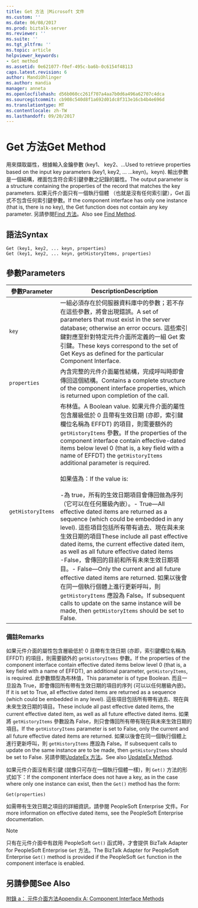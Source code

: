 ```yaml
---
title: Get 方法 |Microsoft 文件
ms.custom: ''
ms.date: 06/08/2017
ms.prod: biztalk-server
ms.reviewer: ''
ms.suite: ''
ms.tgt_pltfrm: ''
ms.topic: article
helpviewer_keywords:
- Get method
ms.assetid: 0e621077-f0ef-495c-ba6b-0c6154f48113
caps.latest.revision: 6
author: MandiOhlinger
ms.author: mandia
manager: anneta
ms.openlocfilehash: d56b060cc261f707a4aa7b0d6a496a62707c4dca
ms.sourcegitcommit: cb908c540d8f1a692d01dc8f313e16cb4b4e696d
ms.translationtype: MT
ms.contentlocale: zh-TW
ms.lasthandoff: 09/20/2017
---
```

# <a name="get-method"></a><span data-ttu-id="3996b-102">Get 方法</span><span class="sxs-lookup"><span data-stu-id="3996b-102">Get Method</span></span>
<span data-ttu-id="3996b-103">用來擷取屬性，根據輸入金鑰參數 (key1、 key2、...</span><span class="sxs-lookup"><span data-stu-id="3996b-103">Used to retrieve properties based on the input key parameters (key1, key2, …</span></span> <span data-ttu-id="3996b-104">...keyn)。</span><span class="sxs-lookup"><span data-stu-id="3996b-104">keyn).</span></span> <span data-ttu-id="3996b-105">輸出參數是一個結構，裡面包含符合索引鍵參數之記錄的屬性。</span><span class="sxs-lookup"><span data-stu-id="3996b-105">The output parameter is a structure containing the properties of the record that matches the key parameters.</span></span> <span data-ttu-id="3996b-106">如果元件介面只有一個執行個體 （也就是沒有任何索引鍵），Get 函式不包含任何索引鍵參數。</span><span class="sxs-lookup"><span data-stu-id="3996b-106">If the component interface has only one instance (that is, there is no key), the Get function does not contain any key parameter.</span></span> <span data-ttu-id="3996b-107">另請參閱[Find 方法](../core/find-method.md)。</span><span class="sxs-lookup"><span data-stu-id="3996b-107">Also see [Find Method](../core/find-method.md).</span></span>  
  
## <a name="syntax"></a><span data-ttu-id="3996b-108">語法</span><span class="sxs-lookup"><span data-stu-id="3996b-108">Syntax</span></span>  
  
```  
Get (key1, key2, ... keyn, properties)  
Get (key1, key2, ... keyn, getHistoryItems, properties)  
```  
  
## <a name="parameters"></a><span data-ttu-id="3996b-109">參數</span><span class="sxs-lookup"><span data-stu-id="3996b-109">Parameters</span></span>  
  
|<span data-ttu-id="3996b-110">參數</span><span class="sxs-lookup"><span data-stu-id="3996b-110">Parameter</span></span>|<span data-ttu-id="3996b-111">Description</span><span class="sxs-lookup"><span data-stu-id="3996b-111">Description</span></span>|  
|---------------|-----------------|  
|`key`|<span data-ttu-id="3996b-112">一組必須存在於伺服器資料庫中的參數；若不存在這些參數，將會出現錯誤。</span><span class="sxs-lookup"><span data-stu-id="3996b-112">A set of parameters that must exist in the server database; otherwise an error occurs.</span></span> <span data-ttu-id="3996b-113">這些索引鍵對應至針對特定元件介面所定義的一組 Get 索引鍵。</span><span class="sxs-lookup"><span data-stu-id="3996b-113">These keys correspond to the set of Get Keys as defined for the particular Component Interface.</span></span>|  
|`properties`|<span data-ttu-id="3996b-114">內含完整的元件介面屬性結構，完成呼叫時即會傳回這個結構。</span><span class="sxs-lookup"><span data-stu-id="3996b-114">Contains a complete structure of the component interface properties, which is returned upon completion of the call.</span></span>|  
|`getHistoryItems`|<span data-ttu-id="3996b-115">布林值。</span><span class="sxs-lookup"><span data-stu-id="3996b-115">A Boolean value.</span></span> <span data-ttu-id="3996b-116">如果元件介面的屬性包含層級低於 0 且帶有生效日期 (亦即，索引鍵欄位名稱為 EFFDT) 的項目，則需要額外的 `getHistoryItems` 參數。</span><span class="sxs-lookup"><span data-stu-id="3996b-116">If the properties of the component interface contain effective-dated items below level 0 (that is, a key field with a name of EFFDT) the `getHistoryItems` additional parameter is required.</span></span><br /><br /> <span data-ttu-id="3996b-117">如果值為：</span><span class="sxs-lookup"><span data-stu-id="3996b-117">If the value is:</span></span><br /><br /> <span data-ttu-id="3996b-118">-為 true，所有的生效日期項目會傳回做為序列 （它可以在任何層級內嵌）。</span><span class="sxs-lookup"><span data-stu-id="3996b-118">-   True—All effective dated items are returned as a sequence (which could be embedded in any level).</span></span> <span data-ttu-id="3996b-119">這些項目包括所有帶有過去、現在與未來生效日期的項目</span><span class="sxs-lookup"><span data-stu-id="3996b-119">These include all past effective dated items, the current effective dated item, as well as all future effective dated items</span></span><br /><span data-ttu-id="3996b-120">-False，會傳回的目前和所有未來生效日期項目。</span><span class="sxs-lookup"><span data-stu-id="3996b-120">-   False—Only the current and all future effective dated items are returned.</span></span> <span data-ttu-id="3996b-121">如果以後會在同一個執行個體上進行更新呼叫，則 `getHistoryItems` 應設為 False。</span><span class="sxs-lookup"><span data-stu-id="3996b-121">If subsequent calls to update on the same instance will be made, then `getHistoryItems` should be set to False.</span></span>|  
  
### <a name="remarks"></a><span data-ttu-id="3996b-122">備註</span><span class="sxs-lookup"><span data-stu-id="3996b-122">Remarks</span></span>  
 <span data-ttu-id="3996b-123">如果元件介面的屬性包含層級低於 0 且帶有生效日期 (亦即，索引鍵欄位名稱為 EFFDT) 的項目，則需要額外的 `getHistoryItems` 參數。</span><span class="sxs-lookup"><span data-stu-id="3996b-123">If the properties of the component interface contain effective dated items below level 0 (that is, a key field with a name of EFFDT), an additional parameter, `getHistoryItems`, is required.</span></span> <span data-ttu-id="3996b-124">此參數類型為布林值，</span><span class="sxs-lookup"><span data-stu-id="3996b-124">This parameter is of type Boolean.</span></span> <span data-ttu-id="3996b-125">而且一旦設為 True，即會傳回所有帶有生效日期的項目的序列 (可以以任何層級內嵌)。</span><span class="sxs-lookup"><span data-stu-id="3996b-125">If it is set to True, all effective dated items are returned as a sequence (which could be embedded in any level).</span></span> <span data-ttu-id="3996b-126">這些項目包括所有帶有過去、現在與未來生效日期的項目。</span><span class="sxs-lookup"><span data-stu-id="3996b-126">These include all past effective dated items, the current effective dated item, as well as all future effective dated items.</span></span> <span data-ttu-id="3996b-127">如果將 `getHistoryItems` 參數設為 False，則只會傳回所有帶有現在與未來生效日期的項目。</span><span class="sxs-lookup"><span data-stu-id="3996b-127">If the `getHistoryItems` parameter is set to False, only the current and all future effective dated items are returned.</span></span> <span data-ttu-id="3996b-128">如果以後會在同一個執行個體上進行更新呼叫，則 `getHistoryItems` 應設為 False。</span><span class="sxs-lookup"><span data-stu-id="3996b-128">If subsequent calls to update on the same instance are to be made, then `getHistoryItems` should be set to False.</span></span> <span data-ttu-id="3996b-129">另請參閱[UpdateEx 方法](../core/updateex-method.md)。</span><span class="sxs-lookup"><span data-stu-id="3996b-129">See also [UpdateEx Method](../core/updateex-method.md).</span></span>  
  
 <span data-ttu-id="3996b-130">如果元件介面沒有索引鍵 (就像只可存在一個執行個體一樣)，則 `Get()` 方法的形式如下：</span><span class="sxs-lookup"><span data-stu-id="3996b-130">If the component interface does not have a key, as in the case where only one instance can exist, then the `Get()` method has the form:</span></span>  
  
```  
Get(properties)  
```  
  
 <span data-ttu-id="3996b-131">如需帶有生效日期之項目的詳細資訊，請參閱 PeopleSoft Enterprise 文件。</span><span class="sxs-lookup"><span data-stu-id="3996b-131">For more information on effective dated items, see the PeopleSoft Enterprise documentation.</span></span>  
  
> [!NOTE]
>  <span data-ttu-id="3996b-132">只有在元件介面中有啟用 PeopleSoft `Get()` 函式時，才會提供 BizTalk Adapter for PeopleSoft Enterprise `Get` 方法。</span><span class="sxs-lookup"><span data-stu-id="3996b-132">The BizTalk Adapter for PeopleSoft Enterprise `Get()` method is provided if the PeopleSoft `Get` function in the component interface is enabled.</span></span>  
  
## <a name="see-also"></a><span data-ttu-id="3996b-133">另請參閱</span><span class="sxs-lookup"><span data-stu-id="3996b-133">See Also</span></span>  
 [<span data-ttu-id="3996b-134">附錄 a： 元件介面方法</span><span class="sxs-lookup"><span data-stu-id="3996b-134">Appendix A: Component Interface Methods</span></span>](../core/appendix-a-component-interface-methods.md)